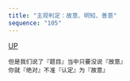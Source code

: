 ```yaml
---
title: "主观判定：故意、明知、善意"
sequence: "105"
---
```


[UP](/law/civil-law-index.html)

```text
但是我们说了『题目』当中只要没说『故意』
你就『绝对』不准『认定』为『故意』
```
